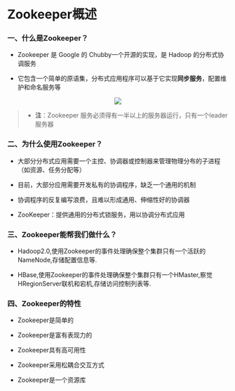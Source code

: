 # Zookeeper概述

### 一、什么是Zookeeper？
* Zookeeper 是 Google 的 Chubby一个开源的实现，是 Hadoop 的分布式协调服务

* 它包含一个简单的原语集，分布式应用程序可以基于它实现**同步服务**，配置维护和命名服务等

<div align="center"><img src="https://github.com/sunnyandgood/BigData/blob/master/Zookeeper/img/zookeeper1.png"/></div>

>* **注**：Zookeeper 服务必须得有一半以上的服务器运行，只有一个leader服务器

### 二、为什么使用Zookeeper？

* 大部分分布式应用需要一个主控、协调器或控制器来管理物理分布的子进程（如资源、任务分配等）

* 目前，大部分应用需要开发私有的协调程序，缺乏一个通用的机制

* 协调程序的反复编写浪费，且难以形成通用、伸缩性好的协调器

* ZooKeeper：提供通用的分布式锁服务，用以协调分布式应用

### 三、Zookeeper能帮我们做什么？

* Hadoop2.0,使用Zookeeper的事件处理确保整个集群只有一个活跃的NameNode,存储配置信息等.

* HBase,使用Zookeeper的事件处理确保整个集群只有一个HMaster,察觉HRegionServer联机和宕机,存储访问控制列表等.

### 四、Zookeeper的特性

* Zookeeper是简单的

* Zookeeper是富有表现力的

* Zookeeper具有高可用性

* Zookeeper采用松耦合交互方式

* Zookeeper是一个资源库
































<div align="center"><img src=""/></div>
